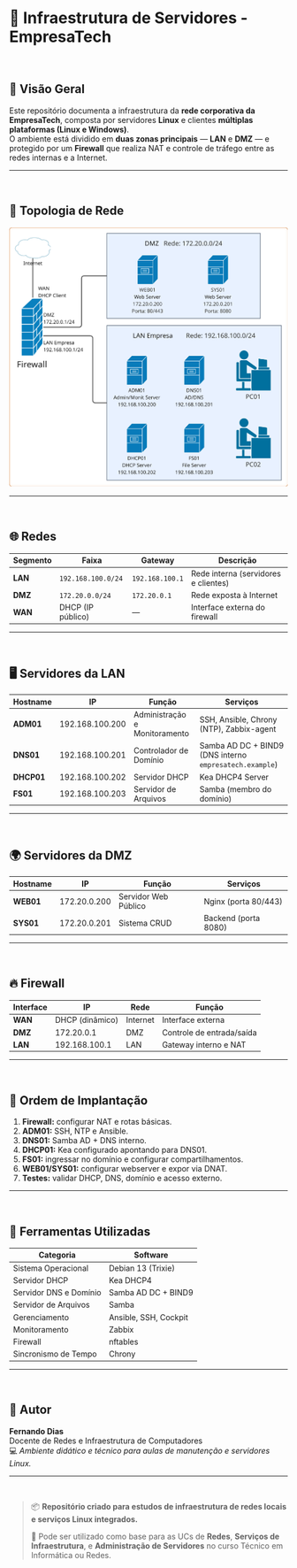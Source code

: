 # 🏢 Infraestrutura de Servidores - EmpresaTech

<br/>

## 📘 Visão Geral
Este repositório documenta a infraestrutura da **rede corporativa da EmpresaTech**, composta por servidores **Linux** e clientes **múltiplas plataformas (Linux e Windows)**.  
O ambiente está dividido em **duas zonas principais** — **LAN** e **DMZ** — e protegido por um **Firewall** que realiza NAT e controle de tráfego entre as redes internas e a Internet.

---

<br/>

## 🧩 Topologia de Rede

![Topologia da rede](diag_rede_linux.jpg)

---

<br/>

## 🌐 Redes

| Segmento | Faixa | Gateway | Descrição |
|-----------|--------|----------|-----------|
| **LAN** | `192.168.100.0/24` | `192.168.100.1` | Rede interna (servidores e clientes) |
| **DMZ** | `172.20.0.0/24` | `172.20.0.1` | Rede exposta à Internet |
| **WAN** | DHCP (IP público) | — | Interface externa do firewall |

---

<br/>

## 🖥️ Servidores da LAN

| Hostname | IP | Função | Serviços |
|-----------|----|--------|-----------|
| **ADM01** | 192.168.100.200 | Administração e Monitoramento | SSH, Ansible, Chrony (NTP), Zabbix-agent |
| **DNS01** | 192.168.100.201 | Controlador de Domínio | Samba AD DC + BIND9 (DNS interno `empresatech.example`) |
| **DHCP01** | 192.168.100.202 | Servidor DHCP | Kea DHCP4 Server |
| **FS01** | 192.168.100.203 | Servidor de Arquivos | Samba (membro do domínio) |

---

<br/>

## 🌍 Servidores da DMZ

| Hostname | IP | Função | Serviços |
|-----------|----|--------|-----------|
| **WEB01** | 172.20.0.200 | Servidor Web Público | Nginx (porta 80/443) |
| **SYS01** | 172.20.0.201 | Sistema CRUD | Backend (porta 8080) |

---

<br/>

## 🔥 Firewall

| Interface | IP | Rede | Função |
|------------|----|------|---------|
| **WAN** | DHCP (dinâmico) | Internet | Interface externa |
| **DMZ** | 172.20.0.1 | DMZ | Controle de entrada/saída |
| **LAN** | 192.168.100.1 | LAN | Gateway interno e NAT |

---

<br/>

## 🧭 Ordem de Implantação

1. **Firewall:** configurar NAT e rotas básicas.  
2. **ADM01:** SSH, NTP e Ansible.  
3. **DNS01:** Samba AD + DNS interno.  
4. **DHCP01:** Kea configurado apontando para DNS01.  
5. **FS01:** ingressar no domínio e configurar compartilhamentos.  
6. **WEB01/SYS01:** configurar webserver e expor via DNAT.  
7. **Testes:** validar DHCP, DNS, domínio e acesso externo.

---

<br/>

## 🧰 Ferramentas Utilizadas

| Categoria | Software |
|------------|-----------|
| Sistema Operacional | Debian 13 (Trixie) |
| Servidor DHCP | Kea DHCP4 |
| Servidor DNS e Domínio | Samba AD DC + BIND9 |
| Servidor de Arquivos | Samba |
| Gerenciamento | Ansible, SSH, Cockpit |
| Monitoramento | Zabbix |
| Firewall | nftables |
| Sincronismo de Tempo | Chrony |

---

<br/>

## 🧾 Autor

**Fernando Dias**  
Docente de Redes e Infraestrutura de Computadores  
💻 *Ambiente didático e técnico para aulas de manutenção e servidores Linux.*

---

<br/>

> 📦 **Repositório criado para estudos de infraestrutura de redes locais e serviços Linux integrados.**
>  
> 🔄 Pode ser utilizado como base para as UCs de **Redes**, **Serviços de Infraestrutura**, e **Administração de Servidores** no curso Técnico em Informática ou Redes.
